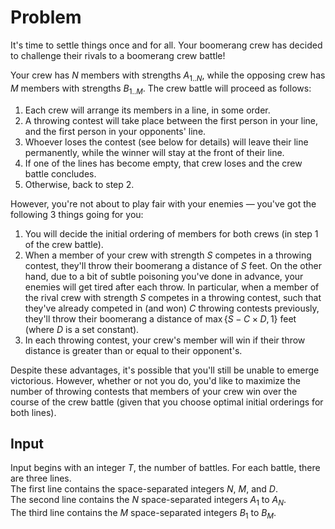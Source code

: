 # Problem

It's time to settle things once and for all. Your boomerang crew has decided to challenge their rivals to a boomerang crew battle!

Your crew has $N$ members with strengths $A_{1..N}$, while the opposing crew has $M$ members with strengths $B_{1..M}$. The crew battle will proceed as follows:

1. Each crew will arrange its members in a line, in some order.
1. A throwing contest will take place between the first person in your line, and the first person in your opponents' line.
1. Whoever loses the contest (see below for details) will leave their line permanently, while the winner will stay at the front of their line.
1. If one of the lines has become empty, that crew loses and the crew battle concludes.
1. Otherwise, back to step 2.

However, you're not about to play fair with your enemies — you've got the following 3 things going for you:

1. You will decide the initial ordering of members for both crews (in step 1 of the crew battle).
1. When a member of your crew with strength $S$ competes in a throwing contest, they'll throw their boomerang a distance of $S$ feet. On the other hand, due to a bit of subtle poisoning you've done in advance, your enemies will get tired after each throw. In particular, when a member of the rival crew with strength $S$ competes in a throwing contest, such that they've already competed in (and won) $C$ throwing contests previously, they'll throw their boomerang a distance of $\max \{S - C \times D, 1 \}$ feet (where $D$ is a set constant).
1. In each throwing contest, your crew's member will win if their throw distance is greater than or equal to their opponent's.

Despite these advantages, it's possible that you'll still be unable to emerge victorious. However, whether or not you do, you'd like to maximize the number of throwing contests that members of your crew win over the course of the crew battle (given that you choose optimal initial orderings for both lines).

## Input

Input begins with an integer $T$, the number of battles. For each battle, there are three lines.  
The first line contains the space-separated integers $N$, $M$, and $D$.  
The second line contains the $N$ space-separated integers $A_1$ to $A_N$.  
The third line contains the $M$ space-separated integers $B_1$ to $B_M$.

